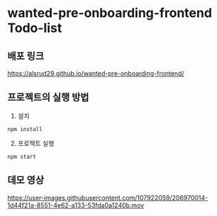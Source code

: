 # wanted-pre-onboarding-frontend Todo-list

## 배포 링크
https://alsrud29.github.io/wanted-pre-onboarding-frontend/

## 프로젝트의 실행 방법
1. 설치

`npm install`

2. 프로젝트 실행

`npm start`

## 데모 영상
https://user-images.githubusercontent.com/107922059/206970014-1d44f21a-8551-4e62-a133-53fda0a1240b.mov





